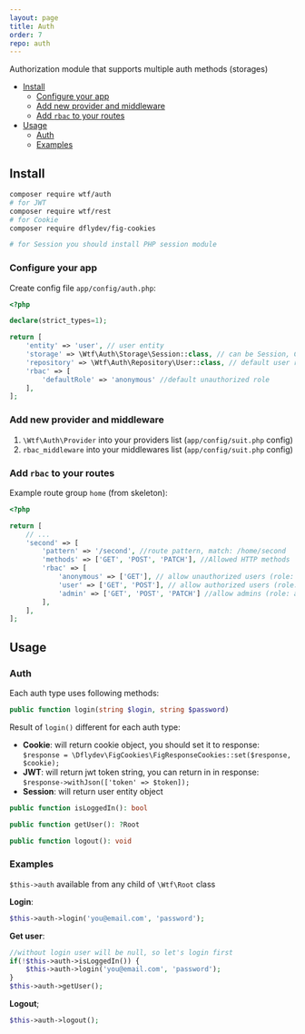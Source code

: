 ```yaml
---
layout: page
title: Auth
order: 7
repo: auth
---
```


Authorization module that supports multiple auth methods (storages)

<!-- vim-markdown-toc GFM -->

* [Install](#install)
    - [Configure your app](#configure-your-app)
    - [Add new provider and middleware](#add-new-provider-and-middleware)
    - [Add `rbac` to your routes](#add-rbac-to-your-routes)
* [Usage](#usage)
    - [Auth](#auth)
    - [Examples](#examples)

<!-- vim-markdown-toc -->

## Install

```bash
composer require wtf/auth
# for JWT
composer require wtf/rest
# for Cookie
composer require dflydev/fig-cookies

# for Session you should install PHP session module
```

### Configure your app

Create config file `app/config/auth.php`:

```php
<?php

declare(strict_types=1);

return [
    'entity' => 'user', // user entity
    'storage' => \Wtf\Auth\Storage\Session::class, // can be Session, Cookie, JWT
    'repository' => \Wtf\Auth\Repository\User::class, // default user repository
    'rbac' => [
        'defaultRole' => 'anonymous' //default unauthorized role
    ],
];
```

### Add new provider and middleware

1. `\Wtf\Auth\Provider` into your providers list (`app/config/suit.php` config)
2. `rbac_middleware` into your middlewares list (`app/config/suit.php` config)

### Add `rbac` to your routes

Example route group `home` (from skeleton):

```php
<?php

return [
    // ...
    'second' => [
        'pattern' => '/second', //route pattern, match: /home/second
        'methods' => ['GET', 'POST', 'PATCH'], //Allowed HTTP methods
        'rbac' => [
            'anonymous' => ['GET'], // allow unauthorized users (role: anonymous) to GET /home/second
            'user' => ['GET', 'POST'], // allow authorized users (role: user) to GET and POST /home/second
            'admin' => ['GET', 'POST', 'PATCH'] //allow admins (role: admin) to GET, POST and PATCH /home/second
        ],
    ],
];
```

## Usage


### Auth

Each auth type uses following methods:

```php
public function login(string $login, string $password)
```

Result of `login()` different for each auth type:

* **Cookie**: will return cookie object, you should set it to response: `$response = \Dflydev\FigCookies\FigResponseCookies::set($response, $cookie);`
* **JWT**: will return jwt token string, you can return in in response: `$response->withJson(['token' => $token]);`
* **Session**: will return user entity object

```php
public function isLoggedIn(): bool
```

```php
public function getUser(): ?Root
```

```php
public function logout(): void
```

### Examples

`$this->auth` available from any child of `\Wtf\Root` class

**Login**:

```php
$this->auth->login('you@email.com', 'password');
```

**Get user**:

```php
//without login user will be null, so let's login first
if(!$this->auth->isLoggedIn()) {
    $this->auth->login('you@email.com', 'password');
}
$this->auth->getUser();
```

**Logout**;
```php
$this->auth->logout();
```
